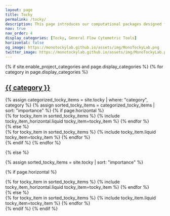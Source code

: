 ```yaml
---
layout: page
title: Tocky
permalink: /tocky/
description: This page introduces our computational packages designed for analysing Tocky and beyond. The software tools listed under 'General Flow Cytometric Tools' are applicable to any flow cytometric data.
nav: true
nav_order: 4
display_categories: [Tocky, General Flow Cytometric Tools]
horizontal: false
og_image: https://monotockylab.github.io/assets/img/MonoTockyLab.png
twitter_image: https://monotockylab.github.io/assets/img/MonoTockyLab.png
---
```


<!-- pages/tocky.md -->
<div class="projects">
{% if site.enable_project_categories and page.display_categories %}
  <!-- Display categorized items -->
  {% for category in page.display_categories %}
  <a id="{{ category }}" href=".#{{ category }}">
    <h2 class="category">{{ category }}</h2>
  </a>
  {% assign categorized_tocky_items = site.tocky | where: "category", category %}
  {% assign sorted_tocky_items = categorized_tocky_items | sort: "importance" %}
  <!-- Generate cards for each Tocky item -->
  {% if page.horizontal %}
  <div class="container">
    <div class="row row-cols-2">
    {% for tocky_item in sorted_tocky_items %}
      {% include tocky_item_horizontal.liquid tocky_item=tocky_item %}
    {% endfor %}
    </div>
  </div>
  {% else %}
  <div class="grid">
    {% for tocky_item in sorted_tocky_items %}
      {% include tocky_item.liquid tocky_item=tocky_item %}
    {% endfor %}
  </div>
  {% endif %}
  {% endfor %}

{% else %}

<!-- Display Tocky items without categories -->

{% assign sorted_tocky_items = site.tocky | sort: "importance" %}

  <!-- Generate cards for each Tocky item -->

{% if page.horizontal %}

  <div class="container">
    <div class="row row-cols-2">
    {% for tocky_item in sorted_tocky_items %}
      {% include tocky_item_horizontal.liquid tocky_item=tocky_item %}
    {% endfor %}
    </div>
  </div>
{% else %}
  <div class="grid">
    {% for tocky_item in sorted_tocky_items %}
      {% include tocky_item.liquid tocky_item=tocky_item %}
    {% endfor %}
  </div>
{% endif %}
{% endif %}
</div>
